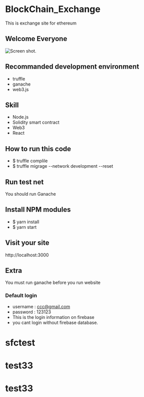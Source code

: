 # BlockChain_Exchange
This is exchange site for ethereum

## Welcome Everyone
![Screen shot](./doc/Capture.PNG).
## Recommanded development environment
* truffle
* ganache
* web3.js

## Skill
* Node.js
* Solidity smart contract
* Web3
* React
## How to run this code
* $ truffle complile
* $ truffle migrage --network development --reset

## Run test net
You should run Ganache

## Install NPM modules
* $ yarn install
* $ yarn start

## Visit your site
http://localhost:3000

## Extra
You must run ganache before you run website

 ### Default login
 * username : ccc@gmail.com
 * password : 123123
 * This is the login information on firebase
 * you cant login without firebase database.
# sfctest
# test33
# test33
